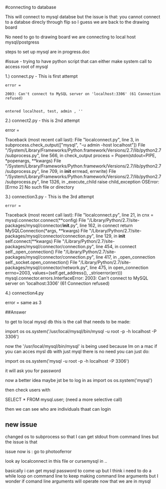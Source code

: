 #connecting to database 

This will connect to mysql databse but the issue is that: 
you cannot connect to a databse direcly through flip so I guess we are back to the drawing board 


No need to go to drawing board we are connecting to local host mysql/postgress 

steps to set up mysql are in progress.doc


#issue - trying to have python script that can either make system call to access root of mysql 



1.) connect.py - This is first attempt 

    error = 

    2003: Can't connect to MySQL server on 'localhost:3306' (61 Connection refused)


    entered localhost, test, admin , ''


2.) connect2.py - this is 2nd attempt

error = 

Traceback (most recent call last):
File "localconnect.py", line 3, in <module>
subprocess.check_output(["mysql",  "-u admin -host localhost"])
File "/System/Library/Frameworks/Python.framework/Versions/2.7/lib/python2.7/subprocess.py", line 566, in check_output
process = Popen(stdout=PIPE, *popenargs, **kwargs)
File "/System/Library/Frameworks/Python.framework/Versions/2.7/lib/python2.7/subprocess.py", line 709, in __init__
errread, errwrite)
File "/System/Library/Frameworks/Python.framework/Versions/2.7/lib/python2.7/subprocess.py", line 1326, in _execute_child
raise child_exception
OSError: [Errno 2] No such file or directory

    


3.) connection3.py - This is the 3rd attempt 


    error = 

Traceback (most recent call last):
File "localconnect.py", line 21, in <module>
cnx = mysql.connector.connect(**config) 
File "/Library/Python/2.7/site-packages/mysql/connector/__init__.py", line 162, in connect
return MySQLConnection(*args, **kwargs)
File "/Library/Python/2.7/site-packages/mysql/connector/connection.py", line 129, in __init__
self.connect(**kwargs)
File "/Library/Python/2.7/site-packages/mysql/connector/connection.py", line 454, in connect
self._open_connection()
File "/Library/Python/2.7/site-packages/mysql/connector/connection.py", line 417, in _open_connection
self._socket.open_connection()
File "/Library/Python/2.7/site-packages/mysql/connector/network.py", line 475, in open_connection
errno=2003, values=(self.get_address(), _strioerror(err)))
mysql.connector.errors.InterfaceError: 2003: Can't connect to MySQL server on 'localhost:3306' (61 Connection refused)


4.) connection4.py 

error = same as 3 

##Answer 

to get to local mysql db this is the call that needs to be made: 

import os
os.system('/usr/local/mysql/bin/mysql -u root -p -h localhost -P 3306')

now the '/usr/local/mysql/bin/mysql' is being used because Im on a mac if you can acces mysl db with just myql there is no need you can just do: 

import os
os.system('mysql -u root -p -h localhost -P 3306')

it will ask you for password

now a better idea maybe jst be to log in as 
import os
os.system('mysql')

then check users with 

SELECT * FROM mysql.user; (need a more selective call)

then we can see who are individuals thaat can login 


## new issue 

changed os to subprocess so that I can get stdout from command lines but the issue is that 

issue now is : go to photooferror

look ay localconnect in this file or cursemysql in ..

basically i can get mysql password to come up but I think i need to do a while loop on command line  to keep 
making command line arguments but I wonder if comand line arguments will operate now that we are in mysql 



